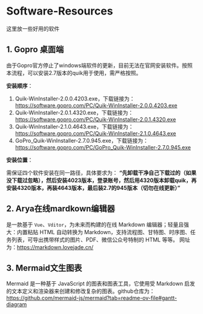 # Software-Resources
这里放一些好用的软件
## 1. Gopro 桌面端
由于Gopro官方停止了windows端软件的更新，目前无法在官网安装软件。按照本流程，可以安装2.7版本的quik用于使用，需严格按照。

**安装顺序**：

1. Quik-WinInstaller-2.0.0.4203.exe，下载链接为：https://software.gopro.com/PC/Quik-WinInstaller-2.0.0.4203.exe
2. Quik-WinInstaller-2.0.1.4320.exe，下载链接为：https://software.gopro.com/PC/Quik-WinInstaller-2.0.1.4320.exe
3. Quik-WinInstaller-2.1.0.4643.exe，下载链接为：https://software.gopro.com/PC/Quik-WinInstaller-2.1.0.4643.exe
4. GoPro_Quik-WinInstaller-2.7.0.945.exe，下载链接为：https://software.gopro.com/PC/GoPro_Quik-WinInstaller-2.7.0.945.exe

**安装位置**：

需保证四个软件安装在同一路径，具体要求为：
**“先卸载干净自己下载过的（如果没下载过忽略），然后安装4023版本，登录账号，然后用4320版本卸载quik，再安装4320版本，再装4643版本，最后装2.7的945版本（切勿在线更新）”**

## 2. Arya在线mardkown编辑器
是一款基于 `Vue`、`Vditor`，为未来而构建的在线 Markdown 编辑器；轻量且强大：内置粘贴 HTML 自动转换为 Markdown，支持流程图、甘特图、时序图、任务列表，可导出携带样式的图片、PDF、微信公众号特制的 HTML 等等。
网址为：https://markdown.lovejade.cn/

## 3. Mermaid文生图表
Mermaid 是一种基于 JavaScript 的图表和图表工具，它使用受 Markdown 启发的文本定义和渲染器来创建和修改复杂的图表。github仓库为：https://github.com/mermaid-js/mermaid?tab=readme-ov-file#gantt-diagram
